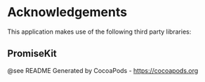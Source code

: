 # Acknowledgements
This application makes use of the following third party libraries:

## PromiseKit

@see README
Generated by CocoaPods - https://cocoapods.org
